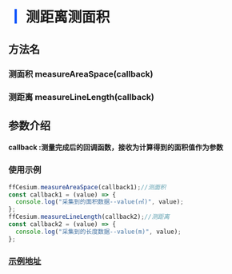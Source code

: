 # <span style='color:#0950FC'>┃</span> 测距离测面积

## 方法名

### 测面积 measureAreaSpace(callback)
### 测距离 measureLineLength(callback)


## 参数介绍

#### callback :测量完成后的回调函数，接收为计算得到的面积值作为参数

### 使用示例

```javascript
ffCesium.measureAreaSpace(callback1);//测面积
const callback1 = (value) => {
  console.log("采集到的面积数据--value(㎡)", value);
};
ffCesium.measureLineLength(callback2);//测距离
const callback2 = (value) => {
  console.log("采集到的长度数据--value(m)", value);
};
```

### [示例地址](./#/mapCode?id=2&type=1&urlname=measuringDistanceAndArea)
